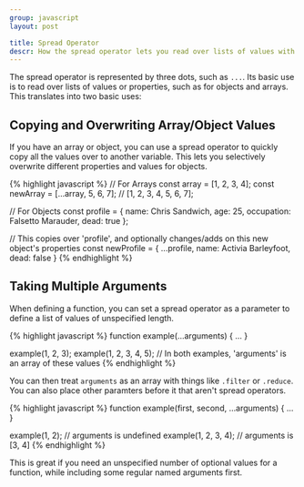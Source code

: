```yaml
---
group: javascript
layout: post

title: Spread Operator
descr: How the spread operator lets you read over lists of values with less effort
---
```


The spread operator is represented by three dots, such as `...`. Its basic use is to read over lists of values or properties, such as for objects and arrays. This translates into two basic uses:

## Copying and Overwriting Array/Object Values

If you have an array or object, you can use a spread operator to quickly copy all the values over to another variable. This lets you selectively overwrite different properties and values for objects.

{% highlight javascript %}
// For Arrays
const array = [1, 2, 3, 4];
const newArray = [...array, 5, 6, 7]; // [1, 2, 3, 4, 5, 6, 7];

// For Objects
const profile = {
  name: Chris Sandwich,
  age: 25,
  occupation: Falsetto Marauder,
  dead: true
};

// This copies over 'profile', and optionally changes/adds on this new object's properties
const newProfile = {
  ...profile,
  name: Activia Barleyfoot,
  dead: false
}
{% endhighlight %}

## Taking Multiple Arguments

When defining a function, you can set a spread operator as a parameter to define a list of values of unspecified length.

{% highlight javascript %}
function example(...arguments) { ... }

example(1, 2, 3);
example(1, 2, 3, 4, 5); // In both examples, 'arguments' is an array of these values
{% endhighlight %}

You can then treat `arguments` as an array with things like `.filter` or `.reduce`. You can also place other paramters before it that aren't spread operators.

{% highlight javascript %}
function example(first, second, ...arguments) { ... }

example(1, 2); // arguments is undefined
example(1, 2, 3, 4); // arguments is [3, 4]
{% endhighlight %}

This is great if you need an unspecified number of optional values for a function, while including some regular named arguments first.
